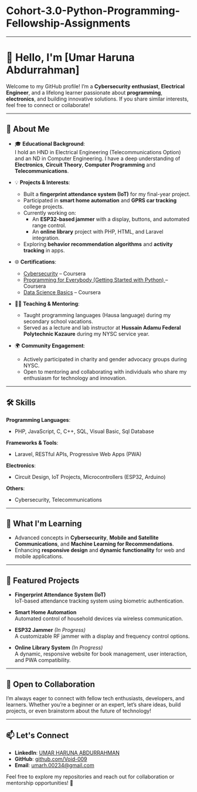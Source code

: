 # Cohort-3.0-Python-Programming-Fellowship-Assignments
 

---

# 👋 Hello, I'm [Umar Haruna Abdurrahman]  

Welcome to my GitHub profile! I’m a **Cybersecurity enthusiast**, **Electrical Engineer**, and a lifelong learner passionate about **programming**, **electronics**, and building innovative solutions. If you share similar interests, feel free to connect or collaborate!  

---

## 🚀 About Me  

- 🎓 **Educational Background**:  
  I hold an HND in Electrical Engineering (Telecommunications Option) and an ND in Computer Engineering. I have a deep understanding of **Electronics**, **Circuit Theory**, **Computer Programming** and **Telecommunications**.  

- 💡 **Projects & Interests**:  
  - Built a **fingerprint attendance system (IoT)** for my final-year project.  
  - Participated in **smart home automation** and **GPRS car tracking** college projects.  
  - Currently working on:  
    - An **ESP32-based jammer** with a display, buttons, and automated range control.  
    - An **online library** project with PHP, HTML, and Laravel integration.  
  - Exploring **behavior recommendation algorithms** and **activity tracking** in apps.  

- 🌐 **Certifications**:  
  - [Cybersecurity](https://coursera.org/verify/QTG6EG2QCJ8C) – Coursera  
  - [Programming for Everybody (Getting Started with Python)
](https://coursera.org/verify/7UUQUTS7BZ2D) – Coursera  
  - [Data Science Basics](#) – Coursera  

- 👩‍🏫 **Teaching & Mentoring**:  
  - Taught programming languages (Hausa language) during my secondary school vacations.  
  - Served as a lecture and lab instructor at **Hussain Adamu Federal Polytechnic Kazaure** during my NYSC service year.  

- 🌍 **Community Engagement**:  
  - Actively participated in charity and gender advocacy groups during NYSC.  
  - Open to mentoring and collaborating with individuals who share my enthusiasm for technology and innovation.  

---

## 🛠️ Skills  

**Programming Languages**:  
- PHP, JavaScript, C, C++, SQL, Visual Basic, Sql Database  

**Frameworks & Tools**:  
- Laravel, RESTful APIs, Progressive Web Apps (PWA)  

**Electronics**:  
- Circuit Design, IoT Projects, Microcontrollers (ESP32, Arduino)  

**Others**:  
- Cybersecurity, Telecommunications  

---

## 🌱 What I'm Learning  

- Advanced concepts in **Cybersecurity**, **Mobile and Satellite Communications**, and **Machine Learning for Recommendations**.  
- Enhancing **responsive design** and **dynamic functionality** for web and mobile applications.  

---

## 📂 Featured Projects  

- **Fingerprint Attendance System (IoT)**  
  IoT-based attendance tracking system using biometric authentication.  

- **Smart Home Automation**  
  Automated control of household devices via wireless communication.  

- **ESP32 Jammer** *(In Progress)*  
  A customizable RF jammer with a display and frequency control options.  

- **Online Library System** *(In Progress)*  
  A dynamic, responsive website for book management, user interaction, and PWA compatibility.  

---

## 🌟 Open to Collaboration  

I’m always eager to connect with fellow tech enthusiasts, developers, and learners. Whether you’re a beginner or an expert, let’s share ideas, build projects, or even brainstorm about the future of technology!  

---

## 📫 Let's Connect  

- **LinkedIn**: [UMAR HARUNA ABDURRAHMAN](https://www.linkedin.com/in/umar-abdurrahman-b99b92336?lipi=urn%3Ali%3Apage%3Ad_flagship3_profile_view_base_contact_details%3B%2FN8CDUMDSEiuq5Ys6bxrbA%3D%3D)  
- **GitHub**: [github.com/Void-009](https://github.com/Void-009/Cohort-3.0-Python-Programming-Fellowship-Assignments/)  
- **Email**: [umarh.00234@gmail.com](umarh.00234@gmail.com)  

Feel free to explore my repositories and reach out for collaboration or mentorship opportunities! 🚀  

